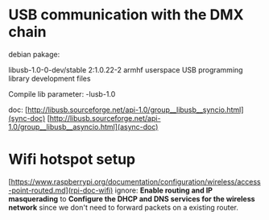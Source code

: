 # USB communication with the DMX chain

debian pakage:

libusb-1.0-0-dev/stable 2:1.0.22-2 armhf
  userspace USB programming library development files

Compile lib parameter: -lusb-1.0

doc:
[http://libusb.sourceforge.net/api-1.0/group__libusb__syncio.html](sync-doc)
[http://libusb.sourceforge.net/api-1.0/group__libusb__asyncio.html](async-doc)

# Wifi hotspot setup
[https://www.raspberrypi.org/documentation/configuration/wireless/access-point-routed.md](rpi-doc-wifi)
ignore:
**Enable routing and IP masquerading**
to
**Configure the DHCP and DNS services for the wireless network**
since we don't need to forward packets on a existing router.
